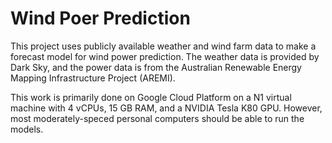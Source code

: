 # Wind Poer Prediction


This project uses publicly available weather and wind farm data to make a forecast model for wind power prediction. The weather data is provided by Dark Sky, and the power data is from the Australian Renewable Energy Mapping Infrastructure Project (AREMI).

This work is primarily done on Google Cloud Platform on a N1 virtual machine with 4 vCPUs, 15 GB RAM, and a NVIDIA Tesla K80 GPU. However, most moderately-speced personal computers should be able to run the models.
